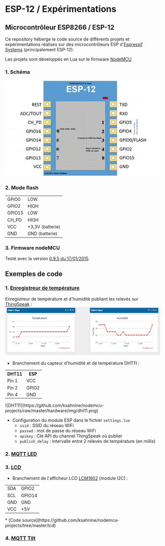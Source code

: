 # ESP-12 / Expérimentations

## Microcontrôleur ESP8266 / ESP-12
Ce repository héberge le code source de différents projets et expérimentations réalisés sur des microcontrôleurs ESP d'[Espressif Systems](http://espressif.com/) (principalement ESP-12).

Les projets sont développés en Lua sur le firmware [NodeMCU](https://github.com/nodemcu/nodemcu-firmware)
 
### 1. Schéma
![Overview](https://github.com/ksahnine/nodemcu-projects/raw/master/hardware/img/pin_map-esp-12-small.png "Overview")
### 2. Mode flash
<table>
  <tr>
    <td>GPIO0</td><td>LOW</td>
  </tr>
  <tr>
    <td>GPIO2</td><td>HIGH</td>
  </tr>
  <tr>
    <td>GPIO15</td><td>LOW</td>
  </tr>
  <tr>
    <td>CH_PD</td><td>HIGH</td>
  </tr>
  <tr>
    <td>VCC</td><td>+3,3V (batterie)</td>
  </tr>
  <tr>
    <td>GND</td><td>GND (batterie)</td>
  </tr>
</table>

### 3. Firmware nodeMCU
Testé avec la version [0.9.5 du 17/01/2015](https://github.com/nodemcu/nodemcu-firmware/blob/master/pre_build/0.9.5/nodemcu_20150107.bin).

## Exemples de code
### 1. [Enregistreur de température](https://github.com/ksahnine/nodemcu-projects/tree/master/humidity-temp-logger)
Enregistreur de température et d'humidité publiant les relevés sur [ThingSpeak](https://thingspeak.com/) :
<img src="https://github.com/ksahnine/nodemcu-projects/raw/master/hardware/img/ThingSpeak.png">

* Branchement du capteur d'humidité et de température DHT11 :
<table>
  <tr>
    <th>DHT11</th><th>ESP</th>
  </tr>
  <tr>
    <td>Pin 1</td><td>VCC</td>
  </tr>
  <tr>
    <td>Pin 2</td><td>GPIO2</td>
  </tr>
  <tr>
    <td>Pin 4</td><td>GND</td>
  </tr>
</table>
![DHT11](https://github.com/ksahnine/nodemcu-projects/raw/master/hardware/img/dht11.png) 

* Configuration du module ESP dans le fichier ```settings.lua```
  * ```ssid``` : SSID du réseau WiFi
  * ```passwd``` : mot de passe du réseau WiFi
  * ```apikey``` : Clé API du channel ThingSpeak où publier
  * ```publish_delay``` : intervalle entre 2 relevés de température (en millis)
  

### 2. [MQTT LED](https://github.com/ksahnine/nodemcu-projects/tree/master/mqtt-led)

### 3. [LCD](https://github.com/ksahnine/nodemcu-projects/tree/master/lcd)
* Branchement de l'afficheur LCD [LCM1602](http://www.ebay.fr/itm/New-Character-LCD-Module-Display-LCM-1602-16X2-HD44780-Blue-Blacklight-/181090708166?pt=LH_DefaultDomain_0&hash=item2a29d8eac6) (module I2C) :
<table>
  <tr>
    <td>SDA</td><td>GPIO2</td>
  </tr>
  <tr>
    <td>SCL</td><td>GPIO14</td>
  </tr>
  <tr>
    <td>GND</td><td>GND</td>
  </tr>
  <tr>
    <td>VCC</td><td>+5V</td>
  </tr>
</table>
* [Code source](https://github.com/ksahnine/nodemcu-projects/tree/master/lcd)

### 4. [MQTT Tilt](https://github.com/ksahnine/nodemcu-projects/tree/master/mqtt-tilt-sensor)
